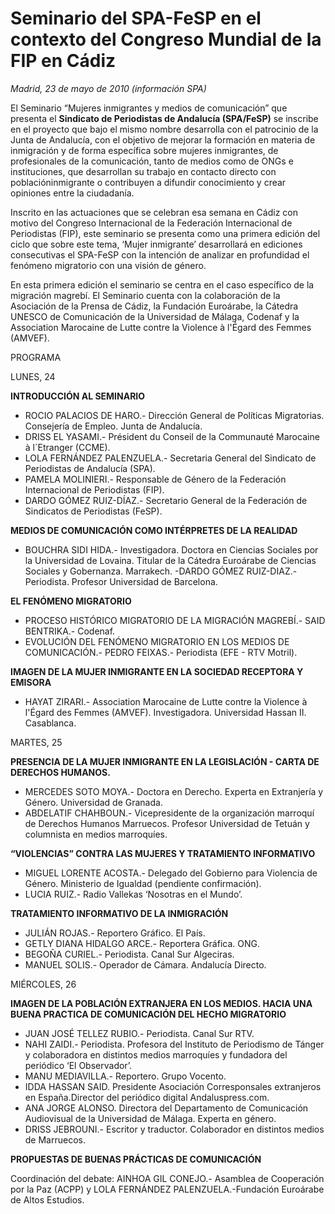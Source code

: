 # Seminario del SPA-FeSP en el contexto del Congreso Mundial de la FIP en Cádiz

*Madrid, 23 de mayo de 2010 (información SPA)*

El Seminario “Mujeres inmigrantes y medios de comunicación” que presenta el **Sindicato de Periodistas de Andalucía (SPA/FeSP)** se inscribe en el proyecto que bajo el mismo nombre desarrolla con el patrocinio de la Junta de Andalucía, con el objetivo de mejorar la formación en materia de inmigración y de forma específica sobre mujeres inmigrantes, de profesionales de la comunicación, tanto de medios como de ONGs e instituciones, que desarrollan su trabajo en contacto directo con poblacióninmigrante o contribuyen a difundir conocimiento y crear opiniones entre la ciudadanía.

Inscrito en las actuaciones que se celebran esa semana en Cádiz con motivo del Congreso Internacional de la Federación Internacional de Periodistas (FIP), este seminario se presenta como una primera edición del ciclo que sobre este tema, ‘Mujer inmigrante’ desarrollará en ediciones consecutivas el SPA-FeSP con la intención de analizar en profundidad el fenómeno migratorio con una visión de género.

En esta primera edición el seminario se centra en el caso específico de la migración magrebí. El Seminario cuenta con la colaboración de la Asociación de la Prensa de Cádiz, la Fundación Euroárabe, la Cátedra UNESCO de Comunicación de la Universidad de Málaga, Codenaf y la Association Marocaine de Lutte contre la Violence à l'Égard des Femmes (AMVEF).

PROGRAMA

LUNES, 24

**INTRODUCCIÓN AL SEMINARIO**

- ROCIO PALACIOS DE HARO.- Dirección General de Políticas Migratorias. Consejería de Empleo. Junta de Andalucía.
- DRISS EL YASAMI.- Président du Conseil de la Communauté Marocaine à l´Etranger (CCME).
- LOLA FERNÁNDEZ PALENZUELA.- Secretaria General del Sindicato de Periodistas de Andalucía (SPA).
- PAMELA MOLINIERI.- Responsable de Género de la Federación Internacional de Periodistas (FIP).
- DARDO GÓMEZ RUIZ-DÍAZ.- Secretario General de la Federación de Sindicatos de Periodistas (FeSP).

**MEDIOS DE COMUNICACIÓN COMO INTÉRPRETES DE LA REALIDAD**

- BOUCHRA SIDI HIDA.- Investigadora. Doctora en Ciencias Sociales por la Universidad de Lovaina. Titular de la Cátedra Euroárabe de Ciencias Sociales y Gobernanza. Marrakech.
-DARDO GÓMEZ RUIZ-DIAZ.- Periodista. Profesor Universidad de Barcelona.

**EL FENÓMENO MIGRATORIO**

- PROCESO HISTÓRICO MIGRATORIO DE LA MIGRACIÓN MAGREBÍ.- SAID BENTRIKA.- Codenaf.
- EVOLUCIÓN DEL FENÓMENO MIGRATORIO EN LOS MEDIOS DE COMUNICACIÓN.- PEDRO FEIXAS.- Periodista (EFE - RTV Motril).

**IMAGEN DE LA MUJER INMIGRANTE EN LA SOCIEDAD RECEPTORA Y EMISORA**

- HAYAT ZIRARI.- Association Marocaine de Lutte contre la Violence à l'Égard des Femmes (AMVEF). Investigadora. Universidad Hassan II. Casablanca.

MARTES, 25

**PRESENCIA DE LA MUJER INMIGRANTE EN LA LEGISLACIÓN - CARTA DE DERECHOS HUMANOS.**

- MERCEDES SOTO MOYA.- Doctora en Derecho. Experta en Extranjería y Género. Universidad de Granada.
- ABDELATIF CHAHBOUN.- Vicepresidente de la organización marroquí de Derechos Humanos Marruecos. Profesor Universidad de Tetuán y columnista en medios marroquíes.

**“VIOLENCIAS” CONTRA LAS MUJERES Y TRATAMIENTO INFORMATIVO**

- MIGUEL LORENTE ACOSTA.- Delegado del Gobierno para Violencia de Género. Ministerio de Igualdad (pendiente confirmación).
- LUCIA RUIZ.- Radio Vallekas ‘Nosotras en el Mundo’.

**TRATAMIENTO INFORMATIVO DE LA INMIGRACIÓN**

- JULIÁN ROJAS.- Reportero Gráfico. El País.
- GETLY DIANA HIDALGO ARCE.- Reportera Gráfica. ONG.
- BEGOÑA CURIEL.- Periodista. Canal Sur Algeciras.
- MANUEL SOLIS.- Operador de Cámara. Andalucía Directo.

MIÉRCOLES, 26

**IMAGEN DE LA POBLACIÓN EXTRANJERA EN LOS MEDIOS. HACIA UNA BUENA PRACTICA DE COMUNICACIÓN DEL HECHO MIGRATORIO**

- JUAN JOSÉ TELLEZ RUBIO.- Periodista. Canal Sur RTV.
- NAHI ZAIDI.- Periodista. Profesora del Instituto de Periodismo de Tánger y colaboradora en distintos medios marroquíes y fundadora del periódico ‘El Observador’.
- MANU MEDIAVILLA.- Reportero. Grupo Vocento.
- IDDA HASSAN SAID. Presidente Asociación Corresponsales extranjeros en España.Director del periódico digital Andaluspress.com.
- ANA JORGE ALONSO. Directora del Departamento de Comunicación Audiovisual de la Universidad de Málaga. Experta en género. 
- DRISS JEBROUNI.- Escritor y traductor. Colaborador en distintos medios de Marruecos.

**PROPUESTAS DE BUENAS PRÁCTICAS DE COMUNICACIÓN**

Coordinación del debate: AINHOA GIL CONEJO.- Asamblea de Cooperación por la Paz (ACPP) y LOLA FERNÁNDEZ PALENZUELA.-Fundación Euroárabe de Altos Estudios.
